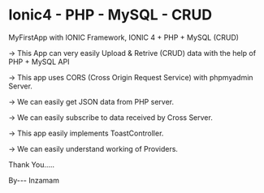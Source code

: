 # Ionic4 - PHP - MySQL - CRUD
MyFirstApp with IONIC Framework,  IONIC 4 + PHP  + MySQL (CRUD)


->	This App can very easily Upload & Retrive (CRUD) data  with the help of PHP + MySQL API

->	This app uses CORS (Cross Origin Request Service) with phpmyadmin Server.

->	We can easily get JSON data from PHP server.

->	We can easily subscribe to data received by Cross Server.

->	This app easily implements ToastController.

->	We can easily understand working of Providers.


Thank You.....

By---	Inzamam
